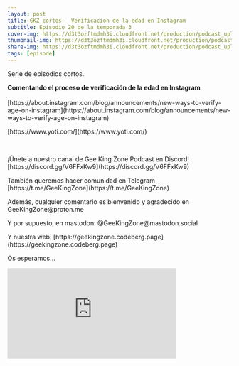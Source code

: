 ```yaml
---
layout: post
title: GKZ cortos - Verificacion de la edad en Instagram
subtitle: Episodio 20 de la temporada 3
cover-img: https://d3t3ozftmdmh3i.cloudfront.net/production/podcast_uploaded_nologo/14743809/14743809-1619370377976-ce118b9b0f9a8.jpg
thumbnail-img: https://d3t3ozftmdmh3i.cloudfront.net/production/podcast_uploaded_nologo/14743809/14743809-1619370377976-ce118b9b0f9a8.jpg
share-img: https://d3t3ozftmdmh3i.cloudfront.net/production/podcast_uploaded_nologo/14743809/14743809-1619370377976-ce118b9b0f9a8.jpg
tags: [episode]
---
```


<p>Serie de episodios cortos.</p>
<p><strong>Comentando el proceso de verificación de la edad en Instagram</strong><br />
<br />
[https://about.instagram.com/blog/announcements/new-ways-to-verify-age-on-instagram](https://about.instagram.com/blog/announcements/new-ways-to-verify-age-on-instagram)</p>
<p>[https://www.yoti.com/](https://www.yoti.com/)</p>
<p><br /></p>
<p>¡Únete a nuestro canal de Gee King Zone Podcast en Discord! [https://discord.gg/V6FFxKw9](https://discord.gg/V6FFxKw9)</p>
<p>También queremos hacer comunidad en Telegram [https://t.me/GeeKingZone](https://t.me/GeeKingZone)</p>
<p>Además, cualquier comentario es bienvenido y agradecido en GeeKingZone@proton.me</p>
<p>Y por supuesto, en mastodon: @GeeKingZone@mastodon.social</p>
<p>Y nuestra web: [https://geekingzone.codeberg.page](https://geekingzone.codeberg.page)</p>
<p>Os esperamos...</p>
<iframe src='https://podcasters.spotify.com/pod/show/geekingzone/embed/episodes/GKZ-cortos---Verificacin-de-la-edad-en-Instagram-e1qjj3j' height='204px' width='380px' frameborder='0' scrolling='no'></iframe>